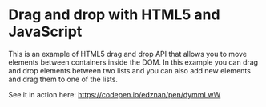 # Drag and drop with HTML5 and JavaScript

This is an example of HTML5 drag and drop API that allows you to move elements between containers inside the DOM. In this example you can drag and drop elements
between two lists and you can also add new elements and drag them to one of the lists.

See it in action here: https://codepen.io/edznan/pen/dymmLwW
